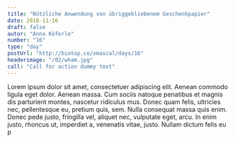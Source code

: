 ```yaml
---
title: "Nützliche Anwendung von übriggebliebenem Geschenkpapier"
date: 2018-11-16
draft: false
autor: "Anna Köferle"
number: "16"
type: "day"
postUrl: "http://biotop.co/xmascal/days/16"
headerimage: "/02/wham.jpg"
call: "Call for action dummy text"
---
```

Lorem ipsum dolor sit amet, consectetuer adipiscing elit. Aenean commodo ligula eget dolor. Aenean massa. Cum sociis natoque penatibus et magnis dis parturient montes, nascetur ridiculus mus. Donec quam felis, ultricies nec, pellentesque eu, pretium quis, sem. Nulla consequat massa quis enim. Donec pede justo, fringilla vel, aliquet nec, vulputate eget, arcu. In enim justo, rhoncus ut, imperdiet a, venenatis vitae, justo. Nullam dictum felis eu p
